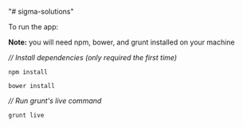 "# sigma-solutions"

To run the app:

  **Note:** you will need npm, bower, and grunt installed on your machine

  *// Install dependencies (only required the first time)*
  ```
  npm install
  ```
  ```
  bower install
  ```
  
  *// Run grunt's live command*
  ```
  grunt live
  ```
